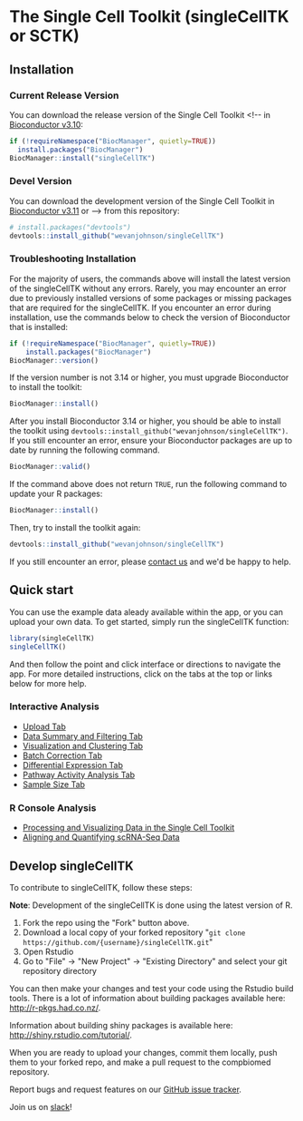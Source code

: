 # The Single Cell Toolkit (singleCellTK or SCTK)

<!--
[![Travis build status](https://travis-ci.org/compbiomed/singleCellTK.svg?branch=master)](https://travis-ci.org/compbiomed/singleCellTK)
[![codecov](https://codecov.io/gh/compbiomed/singleCellTK/branch/master/graph/badge.svg)](https://codecov.io/gh/compbiomed/singleCellTK)
[![BioC status](https://www.bioconductor.org/shields/build/release/bioc/singleCellTK.svg)](https://bioconductor.org/checkResults/release/bioc-LATEST/singleCellTK) 
[![lifecycle](https://img.shields.io/badge/lifecycle-stable-brightgreen.svg)](https://www.tidyverse.org/lifecycle/#stable)
-->

## Installation

### Current Release Version

You can download the release version of the Single Cell Toolkit  <!-- in
[Bioconductor v3.10](https://bioconductor.org/packages/release/bioc/html/singleCellTK.html):

```r
if (!requireNamespace("BiocManager", quietly=TRUE))
  install.packages("BiocManager")
BiocManager::install("singleCellTK")
```

### Devel Version

You can download the development version of the Single Cell Toolkit in
[Bioconductor v3.11](https://bioconductor.org/packages/devel/bioc/html/singleCellTK.html)
or --> from this repository:

```r
# install.packages("devtools")
devtools::install_github("wevanjohnson/singleCellTK")
```

### Troubleshooting Installation

For the majority of users, the commands above will install the latest version
of the singleCellTK without any errors. Rarely, you may encounter an error due
to previously installed versions of some packages or missing packages that are 
required for the singleCellTK. If you encounter an error during installation, 
use the commands below to check the version of Bioconductor that is installed:

```r
if (!requireNamespace("BiocManager", quietly=TRUE))
    install.packages("BiocManager")
BiocManager::version()
```

If the version number is not 3.14 or higher, you must upgrade Bioconductor to
install the toolkit:

```r
BiocManager::install()
```

After you install Bioconductor 3.14 or higher, you should be able to install the
toolkit using `devtools::install_github("wevanjohnson/singleCellTK")`. If you
still encounter an error, ensure your Bioconductor packages are up to date by
running the following command.

```r
BiocManager::valid()
```

If the command above does not return `TRUE`, run the following command to
update your R packages:

```r
BiocManager::install()
```

Then, try to install the toolkit again:

```r
devtools::install_github("wevanjohnson/singleCellTK")
```

If you still encounter an error, please [contact us](mailto:dfj@bu.edu) and
we'd be happy to help.

## Quick start

You can use the example data aleady available within the app, or you can upload
your own data. To get started, simply run the singleCellTK function:

```r
library(singleCellTK)
singleCellTK()
```
And then follow the point and click interface or directions to navigate the app. 
For more detailed instructions, click on the tabs at the top or links below for 
more help.

### Interactive Analysis

* [Upload Tab](https://compbiomed.github.io/sctk_docs/articles/v03-tab01_Upload.html)
* [Data Summary and Filtering Tab](https://compbiomed.github.io/sctk_docs/articles/v04-tab02_Data-Summary-and-Filtering.html)
* [Visualization and Clustering Tab](https://compbiomed.github.io/sctk_docs/articles/v05-tab03_Visualization-and-Clustering.html)
* [Batch Correction Tab](https://compbiomed.github.io/sctk_docs/articles/v06-tab04_Batch-Correction.html)
* [Differential Expression Tab](https://compbiomed.github.io/sctk_docs/articles/v07-tab05_Differential-Expression.html)
* [Pathway Activity Analysis Tab](https://compbiomed.github.io/sctk_docs/articles/v08-tab06_Pathway-Activity-Analysis.html)
* [Sample Size Tab](https://compbiomed.github.io/sctk_docs/articles/v09-tab07_Sample-Size.html)

### R Console Analysis

* [Processing and Visualizing Data in the Single Cell Toolkit](v02-Processing_and_Visualizing_Data_in_the_SingleCellTK.html)
* [Aligning and Quantifying scRNA-Seq Data](https://compbiomed.github.io/sctk_docs/articles/v10-Aligning_and_Quantifying_scRNA-Seq_Data.html)


## Develop singleCellTK

To contribute to singleCellTK, follow these steps:

__Note__: Development of the singleCellTK is done using the latest version of R.

1. Fork the repo using the "Fork" button above.
2. Download a local copy of your forked repository "```git clone https://github.com/{username}/singleCellTK.git```"
3. Open Rstudio
4. Go to "File" -> "New Project" -> "Existing Directory" and select your git repository directory

You can then make your changes and test your code using the Rstudio build tools.
There is a lot of information about building packages available here: http://r-pkgs.had.co.nz/.

Information about building shiny packages is available here: http://shiny.rstudio.com/tutorial/.

When you are ready to upload your changes, commit them locally, push them to your
forked repo, and make a pull request to the compbiomed repository.

Report bugs and request features on our [GitHub issue tracker](https://github.com/wevanjohnson/singleCellTK/issues).

Join us on [slack](https://compbiomed.slack.com/)!
